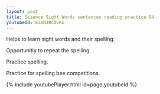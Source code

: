 ```yaml
---
layout: post
title: Science Sight Words sentences reading practice 94
youtubeId: E2ANJBCOvKo
---
```

 
 
Helps to learn sight words and their spelling.

Opportunitiy to repeat the spelling. 

Practice spelling. 
 
Practice for spelling bee competitions. 
 
{% include youtubePlayer.html id=page.youtubeId %}
 
 

